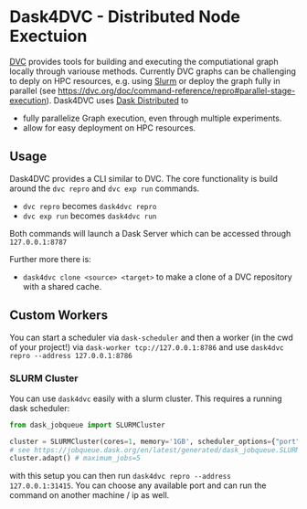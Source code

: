 # Dask4DVC - Distributed Node Exectuion
[DVC](dvc.org) provides tools for building and executing the computiational graph locally through variouse methods. Currently DVC graphs can be challenging to deply on HPC resources, e.g. using [Slurm](https://github.com/SchedMD/slurm) or deploy the graph fully in parallel (see https://dvc.org/doc/command-reference/repro#parallel-stage-execution). 
Dask4DVC uses [Dask Distributed](https://distributed.dask.org/) to 
- fully parallelize Graph execution, even through multiple experiments.
- allow for easy deployment on HPC resources.

## Usage
Dask4DVC provides a CLI similar to DVC. The core functionality is build around the `dvc repro` and `dvc exp run` commands.

- `dvc repro` becomes `dask4dvc repro`
- `dvc exp run` becomes `dask4dvc run`

Both commands will launch a Dask Server which can be accessed through `127.0.0.1:8787` 

Further more there is: 
- ``dask4dvc clone <source> <target>`` to make a clone of a DVC repository with a shared cache.
## Custom Workers
You can start a scheduler via `dask-scheduler` and then a worker (in the cwd of your project!) via `dask-worker tcp://127.0.0.1:8786` and use `dask4dvc repro --address 127.0.0.1:8786`

### SLURM Cluster

You can use `dask4dvc` easily with a slurm cluster.
This requires a running dask scheduler:
```python
from dask_jobqueue import SLURMCluster

cluster = SLURMCluster(cores=1, memory='1GB', scheduler_options={"port": 31415})
# see https://jobqueue.dask.org/en/latest/generated/dask_jobqueue.SLURMCluster.html
cluster.adapt() # maximum_jobs=5
```

with this setup you can then run `dask4dvc repro --address 127.0.0.1:31415`.
You can choose any available port and can run the command on another machine / ip as well.